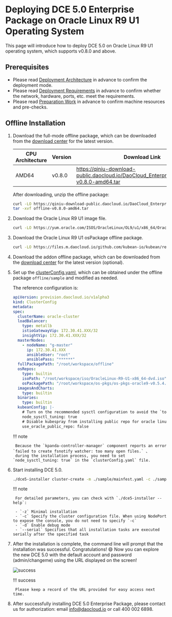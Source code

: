 # Deploying DCE 5.0 Enterprise Package on Oracle Linux R9 U1 Operating System

This page will introduce how to deploy DCE 5.0 on Oracle Linux R9 U1 operating system, which supports v0.8.0 and above.

## Prerequisites

- Please read [Deployment Architecture](../commercial/deploy-arch.md) in advance to confirm the deployment mode.
- Please read [Deployment Requirements](../commercial/deploy-requirements.md) in advance to confirm whether the network, hardware, ports, etc. meet the requirements.
- Please read [Preparation Work](../commercial/prepare.md) in advance to confirm machine resources and pre-checks.

## Offline Installation

1. Download the full-mode offline package, which can be downloaded from the [download center](https://docs.daocloud.io/download/dce5/) for the latest version.

    | CPU Architecture | Version | Download Link |
    | ---------------- | ------- | ------------- |
    | AMD64            | v0.8.0  | <https://qiniu-download-public.daocloud.io/DaoCloud_Enterprise/dce5/offline-v0.8.0-amd64.tar> |

    After downloading, unzip the offline package:

    ```bash
    curl -LO https://qiniu-download-public.daocloud.io/DaoCloud_Enterprise/dce5/offline-v0.8.0-amd64.tar
    tar -xvf offline-v0.8.0-amd64.tar
    ```

2. Download the Oracle Linux R9 U1 image file.

    ```bash
    curl -LO https://yum.oracle.com/ISOS/OracleLinux/OL9/u1/x86_64/OracleLinux-R9-U1-x86_64-dvd.iso
    ```

3. Download the Oracle Linux R9 U1 osPackage offline package.

    ```bash
    curl -LO https://files.m.daocloud.io/github.com/kubean-io/kubean/releases/download/v0.5.4/os-pkgs-oracle9-v0.5.4.tar.gz
    ```

4. Download the addon offline package, which can be downloaded from the [download center](../../download/index.md) for the latest version (optional).

5. Set up the [clusterConfig.yaml](../commercial/cluster-config.md), which can be obtained under the offline package `offline/sample` and modified as needed.
    
    The reference configuration is:

    ```yaml
    apiVersion: provision.daocloud.io/v1alpha3
    kind: ClusterConfig
    metadata:
    spec:
      clusterName: oracle-cluster
      loadBalancer:
        type: metallb
        istioGatewayVip: 172.30.41.XXX/32
        insightVip: 172.30.41.XXX/32
      masterNodes:
        - nodeName: "g-master"
          ip: 172.30.41.XXX
          ansibleUser: "root"
          ansiblePass: "******"
      fullPackagePath: "/root/workspace/offline"
      osRepos:
        type: builtin
        isoPath: "/root/workspace/iso/OracleLinux-R9-U1-x86_64-dvd.iso"
        osPackagePath: "/root/workspace/os-pkgs/os-pkgs-oracle9-v0.5.4.tar.gz"
      imagesAndCharts:
        type: builtin
      binaries:
        type: builtin
      kubeanConfig: |-
        # Turn on the recommended sysctl configuration to avoid the `too many open files` problem
        node_sysctl_tuning: true
        # Disable kubespray from installing public repo for oracle linux
        use_oracle_public_repo: false
    ```

    !!! note

        Because the `kpanda-controller-manager` component reports an error `failed to create fsnotify watcher: too many open files.` 、
        during the installation process, you need to set `node_sysctl_tuning: true` in the `clusterConfig.yaml` file.

7. Start installing DCE 5.0.

    ```bash
    ./dce5-installer cluster-create -m ./sample/mainfest.yaml -c ./sample/clusterConfig.yaml
    ```

    !!! note

        For detailed parameters, you can check with `./dce5-installer --help`:

        - `-z` Minimal installation
        - `-c` Specify the cluster configuration file. When using NodePort to expose the console, you do not need to specify `-c`
        - `-d` Enable debug mode
        - `--serial` Specifies that all installation tasks are executed serially after the specified task

8. After the installation is complete, the command line will prompt that the installation was successful. Congratulations! :smile: Now you can explore the new DCE 5.0 with the default account and password (admin/changeme) using the URL displayed on the screen!

    ![success](https://docs.daocloud.io/daocloud-docs-images/docs/install/images/success.png)

    !!! success

        Please keep a record of the URL provided for easy access next time.

9. After successfully installing DCE 5.0 Enterprise Package, please contact us for authorization: email [info@daocloud.io](mailto:info@daocloud.io) or call 400 002 6898.